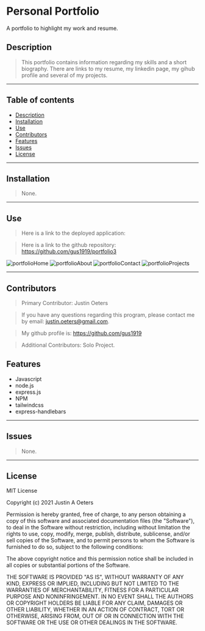 # Personal Portfolio
A portfolio to highlight my work and resume.

## Description
> This portfolio contains information regarding my skills and a short biography.  There are links to my resume, my linkedin page, my gihub profile and several of my projects.

  ---
  ## Table of contents
  * [Description](#description)
  * [Installation](#installation)
  * [Use](#use)
  * [Contributors](#contributors)
  * [Features](#features)
  * [Issues](#issues)
  * [License](#license)
  ---
  ## Installation
   
   >None.  
 
  ---
  ## Use

  >Here is a link to the deployed application: 
  
  >Here is a link to the github repository: https://github.com/gus1919/portfolio3

![portfolioHome](https://user-images.githubusercontent.com/86876335/141689485-c3370be5-c2c7-46a4-bcae-d5843fa564f5.png)
![portfolioAbout](https://user-images.githubusercontent.com/86876335/141689484-ff57cfb6-54d9-40d6-8a24-82e66c9a1e82.png)
![portfolioContact](https://user-images.githubusercontent.com/86876335/141689492-4d106372-f2f1-411c-9cfd-be4c4100ed29.png)
![portfolioProjects](https://user-images.githubusercontent.com/86876335/141689490-6df27c53-ad7c-4668-bc51-c388bfa23f3b.png)

  ---
  ## Contributors

 > Primary Contributor: Justin Oeters
  
> If you have any questions regarding this program, please contact me by email: justin.oeters@gmail.com.
  
>  My github profile is: https://github.com/gus1919

>  Additional Contributors: Solo Project.

  ## Features
* Javascript
* node.js
* express.js
* NPM
* tailwindcss
* express-handlebars
---
  ## Issues
> None.
  ---

## License

MIT License

Copyright (c) 2021 Justin A Oeters

Permission is hereby granted, free of charge, to any person obtaining a copy
of this software and associated documentation files (the "Software"), to deal
in the Software without restriction, including without limitation the rights
to use, copy, modify, merge, publish, distribute, sublicense, and/or sell
copies of the Software, and to permit persons to whom the Software is
furnished to do so, subject to the following conditions:

The above copyright notice and this permission notice shall be included in all
copies or substantial portions of the Software.

THE SOFTWARE IS PROVIDED "AS IS", WITHOUT WARRANTY OF ANY KIND, EXPRESS OR
IMPLIED, INCLUDING BUT NOT LIMITED TO THE WARRANTIES OF MERCHANTABILITY,
FITNESS FOR A PARTICULAR PURPOSE AND NONINFRINGEMENT. IN NO EVENT SHALL THE
AUTHORS OR COPYRIGHT HOLDERS BE LIABLE FOR ANY CLAIM, DAMAGES OR OTHER
LIABILITY, WHETHER IN AN ACTION OF CONTRACT, TORT OR OTHERWISE, ARISING FROM,
OUT OF OR IN CONNECTION WITH THE SOFTWARE OR THE USE OR OTHER DEALINGS IN THE
SOFTWARE.
